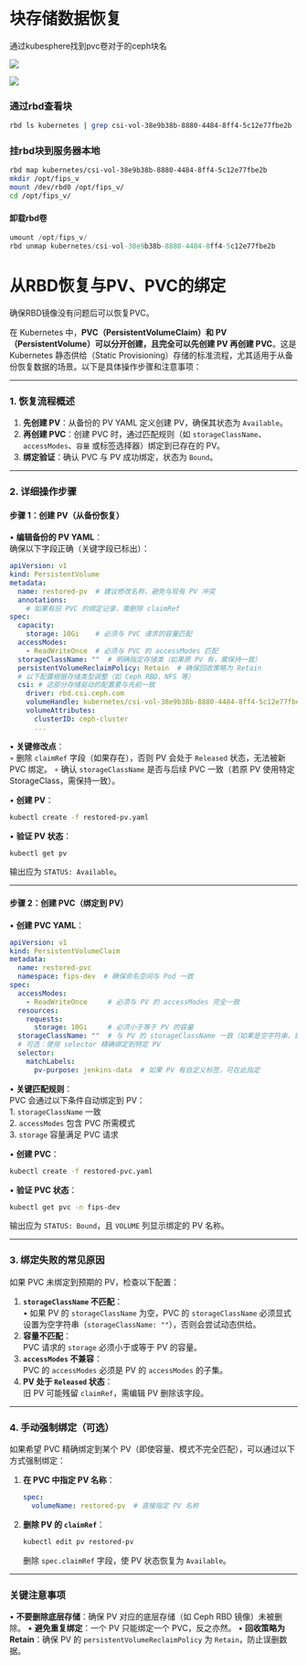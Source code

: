 
# 块存储数据恢复

通过kubesphere找到pvc卷对于的ceph块名

![](http://188.36.4.115/api/project/file/attachment/FqOs1kbM5b0UXwYaFjcF13zYJPQd?imageMogr2/auto-orient&e=1743559144&token=VXu2kld82Q4CEhnpUzweXRgby4RUyIfxr11qICVo:sa04XZt0DRCOJC2mmg1Vpba7reU)

![](http://188.36.4.115/api/project/file/attachment/FlQvQhIjy22lr6jEwmQqJgx7ePA7?imageMogr2/auto-orient&e=1743559144&token=VXu2kld82Q4CEhnpUzweXRgby4RUyIfxr11qICVo:_zosJF_895JgoVT8BLZCM948Oz8)

### 通过rbd查看块

```sh
rbd ls kubernetes | grep csi-vol-38e9b38b-8880-4484-8ff4-5c12e77fbe2b
```

### 挂rbd块到服务器本地

```sh
rbd map kubernetes/csi-vol-38e9b38b-8880-4484-8ff4-5c12e77fbe2b
mkdir /opt/fips_v
mount /dev/rbd0 /opt/fips_v/
cd /opt/fips_v/
```


#### 卸载rbd卷

```cs
umount /opt/fips_v/
rbd unmap kubernetes/csi-vol-38e9b38b-8880-4484-8ff4-5c12e77fbe2b
```

# 从RBD恢复与PV、PVC的绑定

确保RBD镜像没有问题后可以恢复PVC。

在 Kubernetes 中，**PVC（PersistentVolumeClaim）和 PV（PersistentVolume）可以分开创建，且完全可以先创建 PV 再创建 PVC**。这是 Kubernetes 静态供给（Static Provisioning）存储的标准流程，尤其适用于从备份恢复数据的场景。以下是具体操作步骤和注意事项：

---

### **1. 恢复流程概述**
1. **先创建 PV**：从备份的 PV YAML 定义创建 PV，确保其状态为 `Available`。
2. **再创建 PVC**：创建 PVC 时，通过匹配规则（如 `storageClassName`、`accessModes`、`容量` 或标签选择器）绑定到已存在的 PV。
3. **绑定验证**：确认 PVC 与 PV 成功绑定，状态为 `Bound`。

---

### **2. 详细操作步骤**

#### **步骤 1：创建 PV（从备份恢复）**
• **编辑备份的 PV YAML**：  
  确保以下字段正确（关键字段已标出）：
  ```yaml
  apiVersion: v1
  kind: PersistentVolume
  metadata:
    name: restored-pv  # 建议修改名称，避免与现有 PV 冲突
    annotations:
      # 如果有旧 PVC 的绑定记录，需删除 claimRef
  spec:
    capacity:
      storage: 10Gi    # 必须与 PVC 请求的容量匹配
    accessModes:
      - ReadWriteOnce  # 必须与 PVC 的 accessModes 匹配
    storageClassName: ""  # 明确指定存储类（如果原 PV 有，需保持一致）
    persistentVolumeReclaimPolicy: Retain  # 确保回收策略为 Retain
    # 以下配置根据存储类型调整（如 Ceph RBD、NFS 等）
    csi: # 这部分存储驱动的配置要与先前一致
      driver: rbd.csi.ceph.com
      volumeHandle: kubernetes/csi-vol-38e9b38b-8880-4484-8ff4-5c12e77fbe2b  
      volumeAttributes:
        clusterID: ceph-cluster
        ...
  ```
  • **关键修改点**：  
    ◦ 删除 `claimRef` 字段（如果存在），否则 PV 会处于 `Released` 状态，无法被新 PVC 绑定。
    ◦ 确认 `storageClassName` 是否与后续 PVC 一致（若原 PV 使用特定 StorageClass，需保持一致）。

• **创建 PV**：
  ```bash
  kubectl create -f restored-pv.yaml
  ```

• **验证 PV 状态**：
  ```bash
  kubectl get pv
  ```
  输出应为 `STATUS: Available`。

---

#### **步骤 2：创建 PVC（绑定到 PV）**
• **创建 PVC YAML**：  
  ```yaml
  apiVersion: v1
  kind: PersistentVolumeClaim
  metadata:
    name: restored-pvc
    namespace: fips-dev  # 确保命名空间与 Pod 一致
  spec:
    accessModes:
      - ReadWriteOnce     # 必须与 PV 的 accessModes 完全一致
    resources:
      requests:
        storage: 10Gi     # 必须小于等于 PV 的容量
    storageClassName: ""  # 与 PV 的 storageClassName 一致（如果是空字符串，需显式设置为空）
    # 可选：使用 selector 精确绑定到特定 PV
    selector:
      matchLabels:
        pv-purpose: jenkins-data  # 如果 PV 有自定义标签，可在此指定
  ```
  • **关键匹配规则**：  
    PVC 会通过以下条件自动绑定到 PV：  
    1. `storageClassName` 一致  
    2. `accessModes` 包含 PVC 所需模式  
    3. `storage` 容量满足 PVC 请求  

• **创建 PVC**：
  ```bash
  kubectl create -f restored-pvc.yaml
  ```

• **验证 PVC 状态**：
  ```bash
  kubectl get pvc -n fips-dev
  ```
  输出应为 `STATUS: Bound`，且 `VOLUME` 列显示绑定的 PV 名称。

---

### **3. 绑定失败的常见原因**
如果 PVC 未绑定到预期的 PV，检查以下配置：
1. **`storageClassName` 不匹配**：  
   • 如果 PV 的 `storageClassName` 为空，PVC 的 `storageClassName` 必须显式设置为空字符串（`storageClassName: ""`），否则会尝试动态供给。
2. **容量不匹配**：  
   PVC 请求的 `storage` 必须小于或等于 PV 的容量。
3. **`accessModes` 不兼容**：  
   PVC 的 `accessModes` 必须是 PV 的 `accessModes` 的子集。
4. **PV 处于 `Released` 状态**：  
   旧 PV 可能残留 `claimRef`，需编辑 PV 删除该字段。

---

### **4. 手动强制绑定（可选）**
如果希望 PVC 精确绑定到某个 PV（即使容量、模式不完全匹配），可以通过以下方式强制绑定：  
1. **在 PVC 中指定 PV 名称**：  
   ```yaml
   spec:
     volumeName: restored-pv  # 直接指定 PV 名称
   ```
2. **删除 PV 的 `claimRef`**：  
   ```bash
   kubectl edit pv restored-pv
   ```
   删除 `spec.claimRef` 字段，使 PV 状态恢复为 `Available`。

---

### **关键注意事项**
• **不要删除底层存储**：确保 PV 对应的底层存储（如 Ceph RBD 镜像）未被删除。
• **避免重复绑定**：一个 PV 只能绑定一个 PVC，反之亦然。
• **回收策略为 Retain**：确保 PV 的 `persistentVolumeReclaimPolicy` 为 `Retain`，防止误删数据。